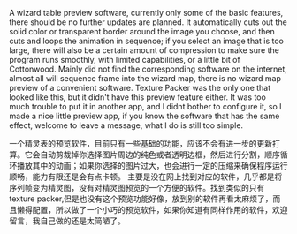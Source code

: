 A wizard table preview software, currently only some of the basic features, there should be no further updates are planned. 
It automatically cuts out the solid color or transparent border around the image you choose, and then cuts and loops the animation in sequence; 
if you select an image that is too large, there will also be a certain amount of compression to make sure the program runs smoothly, with limited capabilities, or a little bit of Cottonwood. 
Mainly did not find the corresponding software on the internet, almost all will sequence frame into the wizard map, there is no wizard map preview of a convenient software. 
Texture Packer was the only one that looked like this, but it didn&#039;t have this preview feature either. 
It was too much trouble to put it in another app, and I didnt bother to configure it, so I made a nice little preview app, 
if you know the software that has the same effect, welcome to leave a message, what I do is still too simple.

一个精灵表的预览软件，目前只有一些基础的功能，应该不会有进一步的更新打算。它会自动剪裁掉你选择图片周边的纯色或者透明边框，然后进行分割，顺序循环播放其中的动画；如果你选择的图片过大，也会进行一定的压缩来确保程序运行顺畅，能力有限还是会有点卡顿。
主要是没在网上找到对应的软件，几乎都是将序列帧变为精灵图，没有对精灵图预览的一个方便的软件。找到类似的只有texture packer,但是也没有这个预览功能好像，放到别的软件再看太麻烦了，而且懒得配置，所以做了一个小巧的预览软件，如果你知道有同样作用的软件，欢迎留言，我自己做的还是太简陋了。
